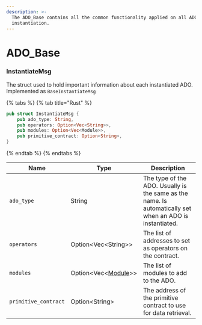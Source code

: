 ```yaml
---
description: >-
  The ADO_Base contains all the common functionality applied on all ADOs upon
  instantiation.
---
```


# ADO\_Base

### InstantiateMsg

The struct used to hold important information about each instantiated ADO. Implemented as `BaseInstantiateMsg`

{% tabs %}
{% tab title="Rust" %}
```rust
pub struct InstantiateMsg {
    pub ado_type: String,
    pub operators: Option<Vec<String>>,
    pub modules: Option<Vec<Module>>,
    pub primitive_contract: Option<String>,
}
```
{% endtab %}
{% endtabs %}

| Name                 | Type                                                        | Description                                                                                             |
| -------------------- | ----------------------------------------------------------- | ------------------------------------------------------------------------------------------------------- |
| `ado_type`           | String                                                      | The type of the ADO. Usually is the same as the name. Is automatically set when an ADO is instantiated. |
| `operators`          | Option\<Vec\<String>>                                       | The list of addresses to set as operators on the contract.                                              |
| `modules`            | Option\<Vec<[Module](../../modules/module-definitions.md)>> | The list of modules to add to the ADO.                                                                  |
| `primitive_contract` | Option\<String>                                             | The address of the primitive contract to use for data retrieval.                                        |
